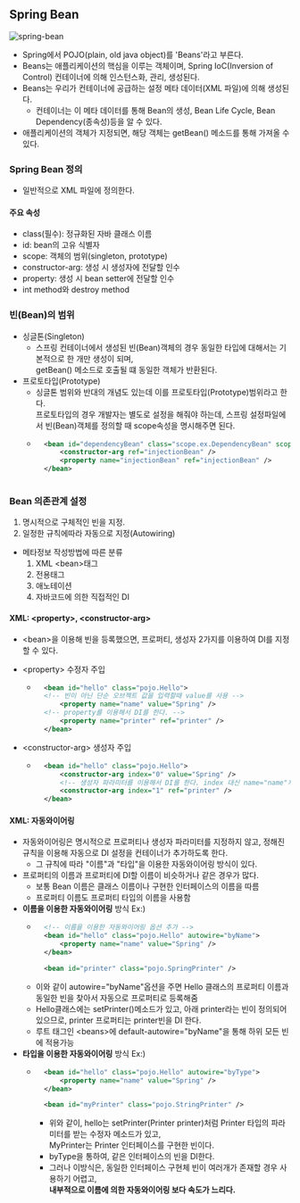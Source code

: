 ## Spring Bean
![spring-bean](https://user-images.githubusercontent.com/60641307/83010531-5959ab80-a053-11ea-9ed9-7afb179130b4.png)

- Spring에서 POJO(plain, old java object)를 'Beans'라고 부른다.
- Beans는 애플리케이션의 핵심을 이루는 객체이며, Spring IoC(Inversion of Control) 컨테이너에 의해 인스턴스화, 관리, 생성된다.
- Beans는 우리가 컨테이너에 공급하는 설정 메타 데이터(XML 파일)에 의해 생성된다.
    - 컨테이너는 이 메타 데이터를 통해 Bean의 생성, Bean Life Cycle, Bean Dependency(종속성)등을 알 수 있다.
- 애플리케이션의 객체가 지정되면, 해당 객체는 getBean() 메소드를 통해 가져올 수 있다.
### Spring Bean 정의
- 일반적으로 XML 파일에 정의한다.
#### 주요 속성
- class(필수): 정규화된 자바 클래스 이름
- id: bean의 고유 식별자
- scope: 객체의 범위(singleton, prototype)
- constructor-arg: 생성 시 생성자에 전달할 인수
- property: 생성 시 bean setter에 전달할 인수
- int method와 destroy method

### 빈(Bean)의 범위
- 싱글톤(Singleton)
    - 스프링 컨테이너에서 생성된 빈(Bean)객체의 경우 동일한 타입에 대해서는 기본적으로 한 개만 생성이 되며,<br> getBean() 메소드로 호출될 떄 동일한 객체가 반환된다.
- 프로토타입(Prototype)
    - 싱글톤 범위와 반대의 개념도 있는데 이를 프로토타입(Prototype)범위라고 한다.<br>프로토타입의 경우 개발자는 별도로 설정을 해줘야 하는데, 스프링 설정파일에서 빈(Bean)객체를 정의할 때 scope속성을 명시해주면 된다.
    - ```xml
        <bean id="dependencyBean" class="scope.ex.DependencyBean" scope="prototype">
            <constructor-arg ref="injectionBean" />   
            <property name="injectionBean" ref="injectionBean" />
        </bean>
     ```

### Bean 의존관계 설정
1. 명시적으로 구체적인 빈을 지정.
2. 일정한 규칙에따라 자동으로 지정(Autowiring)
- 메타정보 작성방법에 따른 분류
    1. XML &#60;bean&#62;태그
    2. 전용태그
    3. 애노테이션
    4. 자바코드에 의한 직접적인 DI

#### XML: &#60;property&#62;, &#60;constructor-arg&#62;
- &#60;bean&#62;을 이용해 빈을 등록했으면, 프로퍼티, 생성자 2가지를 이용하여 DI를 지정할 수 있다.

- &#60;property&#62; 수정자 주입
    - ```xml
        <bean id="hello" class="pojo.Hello">
        <!-- 빈이 아닌 단순 오브젝트 값을 입력할때 value를 사용 -->
            <property name="name" value="Spring" />
        <!-- property를 이용해서 DI를 한다. -->
            <property name="printer" ref="printer" />
        </bean>
      ```        
- &#60;constructor-arg&#62; 생성자 주입
    - ```xml
        <bean id="hello" class="pojo.Hello">
            <constructor-arg index="0" value="Spring" />
            <!-- 생성자 파라미터를 이용해서 DI를 한다. index 대신 name="name"처럼 파라미터이름도 가능 -->
            <constructor-arg index="1" ref="printer" />
        </bean>
      ```

#### XML: 자동와이어링
- 자동와이어링은 명시적으로 프로퍼티나 생성자 파라미터를 지정하지 않고, 정해진 규칙을 이용해 자동으로 DI 설정을 컨테이너가 추가하도록 한다.
    - 그 규칙에 따라 "이름"과 "타입"을 이용한 자동와이어링 방식이 있다.
- 프로퍼티의 이름과 프로퍼티에 DI할 이름이 비슷하거나 같은 경우가 많다.
    - 보통 Bean 이름은 클래스 이름이나 구현한 인터페이스의 이름을 따름
    - 프로퍼티 이름도 프로퍼티 타입의 이름을 사용함 
- **이름을 이용한 자동와이어링** 방식 Ex:)
    - ```xml
        <!-- 이름을 이용한 자동와이어링 옵션 추가 -->
        <bean id="hello" class="pojo.Hello" autowire="byName">
            <property name="name" value="Spring" />
        </bean>

        <bean id="printer" class="pojo.SpringPrinter" />
      ```
    - 이와 같이 autowire="byName"옵션을 주면 Hello 클래스의 프로퍼티 이름과 동일한 빈을 찾아서 자동으로 프로퍼티로 등록해줌
    - Hello클래스에는 setPrinter()메소드가 있고, 아래 printer라는 빈이 정의되어 있으므로, printer 프로퍼티는 printer빈을 DI 한다.
    - 루트 태그인 &#60;beans&#62;에 default-autowire="byName"을 통해 하위 모든 빈에 적용가능
- **타입을 이용한 자동와이어링** 방식 Ex:)
    - ```xml
        <bean id="hello" class="pojo.Hello" autowire="byType">
            <property name="name" value="Spring" />
        </bean>

        <bean id="myPrinter" class="pojo.StringPrinter" />
      ```
      - 위와 같이, hello는 setPrinter(Printer printer)처럼 Printer 타입의 파라미터를 받는 수정자 메소드가 있고,<br>MyPrinter는 Printer 인터페이스를 구현한 빈이다.
      - byType을 통하여, 같은 인터페이스의 빈을 DI한다.
      - 그러나 이방식은, 동일한 인터페이스 구현체 빈이 여러개가 존재할 경우 사용하기 어렵고, <br>**내부적으로 이름에 의한 자동와이어링 보다 속도가 느리다.**


